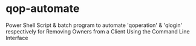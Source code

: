 # qop-automate
Power Shell Script &amp; batch program to automate 'qoperation' &amp; 'qlogin' respectively for Removing Owners from a Client Using the Command Line Interface
